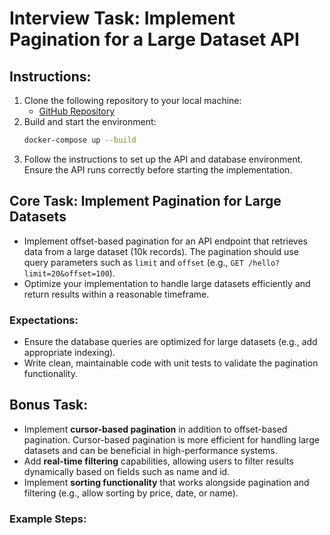 # Interview Task: Implement Pagination for a Large Dataset API

## Instructions:
1. Clone the following repository to your local machine:
    - [GitHub Repository](https://github.com/elmeas/api-pagination)
2. Build and start the environment:
   ```bash
   docker-compose up --build
   
3. Follow the instructions to set up the API and database environment. Ensure the API runs correctly before starting the implementation.

## Core Task: Implement Pagination for Large Datasets
- Implement offset-based pagination for an API endpoint that retrieves data from a large dataset (10k records). The pagination should use query parameters such as `limit` and `offset` (e.g., `GET /hello?limit=20&offset=100`).
- Optimize your implementation to handle large datasets efficiently and return results within a reasonable timeframe.

### Expectations:
- Ensure the database queries are optimized for large datasets (e.g., add appropriate indexing).
- Write clean, maintainable code with unit tests to validate the pagination functionality.

## Bonus Task:
- Implement **cursor-based pagination** in addition to offset-based pagination. Cursor-based pagination is more efficient for handling large datasets and can be beneficial in high-performance systems.
- Add **real-time filtering** capabilities, allowing users to filter results dynamically based on fields such as name and id.
- Implement **sorting functionality** that works alongside pagination and filtering (e.g., allow sorting by price, date, or name).

### Example Steps:

